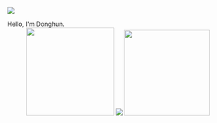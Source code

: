  
<div align='left'>
 
  <a href="https://hits.seeyoufarm.com"><img src="https://hits.seeyoufarm.com/api/count/incr/badge.svg?url=https%3A%2F%2Fgithub.com%2Folennis%2Fhit-counter&count_bg=%23F37321&title_bg=%232B3F6B&icon=&icon_color=%23E7E7E7&title=hi%21&edge_flat=false" /></a>
</div>

<div align='left'>
Hello, I'm Donghun.
</div>
<div align='center' >
  <img src='https://user-images.githubusercontent.com/59818904/137610355-95738e4c-ba13-4e9d-adb1-48430eabbaf1.PNG' width='200px' height='200px' align=''/>
  <img src='https://github-readme-stats.vercel.app/api?username=olennis&theme=calm&_icons=true' />
  <img src='https://github-readme-stats.vercel.app/api/top-langs/?username=olennis&theme=calm&_icons=true' height='195px'/>
 
</div>



<!--
**olennis/olennis** is a ✨ _special_ ✨ repository because its `README.md` (this file) appears on your GitHub profile.

Here are some ideas to get you started:

- 🔭 I’m currently working on ...
- 🌱 I’m currently learning ...
- 👯 I’m looking to collaborate on ...
- 🤔 I’m looking for help with ...
- 💬 Ask me about ...
- 📫 How to reach me: ...
- 😄 Pronouns: ...
- ⚡ Fun fact: ...
-->
<div>
  
</div>

